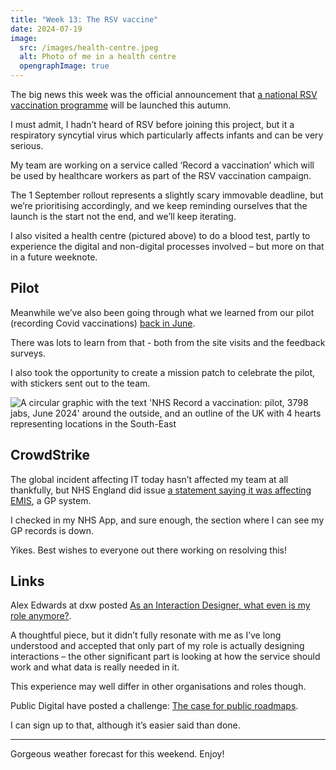 ```yaml
---
title: "Week 13: The RSV vaccine"
date: 2024-07-19
image:
  src: /images/health-centre.jpeg
  alt: Photo of me in a health centre
  opengraphImage: true
---
```


The big news this week was the official announcement that [a national RSV vaccination programme](https://www.gov.uk/government/news/national-rsv-vaccination-programme-announced) will be launched this autumn.

I must admit, I hadn’t heard of RSV before joining this project, but it a respiratory syncytial virus which particularly affects infants and can be very serious.

My team are working on a service called ‘Record a vaccination’ which will be used by healthcare workers as part of the RSV vaccination campaign.

The 1 September rollout represents a slightly scary immovable deadline, but we’re prioritising accordingly, and we keep reminding ourselves that the launch is the start not the end, and we’ll keep iterating.

I also visited a health centre (pictured above) to do a blood test, partly to experience the digital and non-digital processes involved – but more on that in a future weeknote.

## Pilot

Meanwhile we’ve also been going through what we learned from our pilot (recording Covid vaccinations) [back in June](/posts/week-10-jabs-in-arms/).

There was lots to learn from that - both from the site visits and the feedback surveys.

I also took the opportunity to create a mission patch to celebrate the pilot, with stickers sent out to the team.

![A circular graphic with the text 'NHS Record a vaccination: pilot, 3798 jabs, June 2024' around the outside, and an outline of the UK with 4 hearts representing locations in the South-East](/images/pilot-mission-patch.png "Mission patch from the pilot")

## CrowdStrike

The global incident affecting IT today hasn’t affected my team at all thankfully, but NHS England did issue [a statement saying it was affecting EMIS](https://www.england.nhs.uk/2024/07/response-to-global-it-outage/), a GP system.

I checked in my NHS App, and sure enough, the section where I can see my GP records is down.

Yikes. Best wishes to everyone out there working on resolving this!

## Links

Alex Edwards at dxw posted [As an Interaction Designer, what even is my role anymore?](https://www.dxw.com/2024/07/as-an-interaction-designer-what-even-is-my-role-anymore/).

A thoughtful piece, but it didn’t fully resonate with me as I’ve long understood and accepted that only part of my role is actually designing interactions – the other significant part is looking at how the service should work and what data is really needed in it.

This experience may well differ in other organisations and roles though.

Public Digital have posted a challenge: [The case for public roadmaps](https://public.digital/pd-insights/blog/2024/07/filling-in-the-gaps-the-case-for-public-backlogs-roadmaps).

I can sign up to that, although it’s easier said than done.

---

Gorgeous weather forecast for this weekend. Enjoy!
